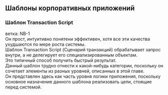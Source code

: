 ## Шаблоны корпоративных приложений

### Шаблон Transaction Script
ветка: NB-1<br>
Он прост, интуитивно понятени эффективен, хотя все эти качества ухудшаются по мере роста системы.<br>
Шаблон Transaction Script (Сценарий транзакций) обрабатывает запрос внутри, а не делегирует его специализированным объектам.<br>
Это типичный способ получить быстрый результат.<br>
Данный шаблон трудно отнести к какой-нибудь категории, поскольку он сочетает элементы из разных уровней, описанных в этой главе.<br>
Он представлен здесь как часть уровня логики приложения, поскольку основное назначение данного шаблона реализовать цели, стоящие перед системой.<br>


